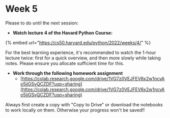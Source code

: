 # Week 5

Please to do until the next session:

* **Watch lecture 4 of the Havard Python Course:**

{% embed url="https://cs50.harvard.edu/python/2022/weeks/4/" %}

For the best learning experience, it's recommended to watch the 1-hour lecture twice: first for a quick overview, and then more slowly while taking notes. Please ensure you allocate sufficient time for this.

* **Work through the following homework assignment**
  * [https://colab.research.google.com/drive/1VG7z0VEJFEV6x2w1ncvAo5jjGSvQCZDF?usp=sharing](https://colab.research.google.com/drive/1VG7z0VEJFEV6x2w1ncvAo5jjGSvQCZDF?usp=sharing)

Always first create a copy with "Copy to Drive" or download the notebooks to work locally on them. Otherwise your progress won't be saved!!

